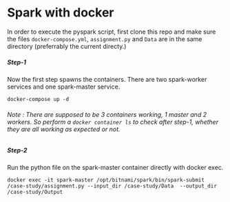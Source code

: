 # Spark with docker

In order to execute the pyspark script, first clone this repo and make sure the files
`docker-compose.yml`, `assignment.py` and `Data` are in the same directory (preferrably the
current directy.)
##### Step-1 
Now the first step spawns the containers. There are two spark-worker services and one 
spark-master service.
```
docker-compose up -d
```
###### Note : There are supposed to be 3 containers working, 1 master and 2 workers. So perform a `docker container ls` to check after step-1, whether they are all working as expected or not.

##### Step-2
Run the python file on the spark-master container directly with docker exec.
```
docker exec -it spark-master /opt/bitnami/spark/bin/spark-submit /case-study/assignment.py --input_dir /case-study/Data  --output_dir /case-study/Output
```